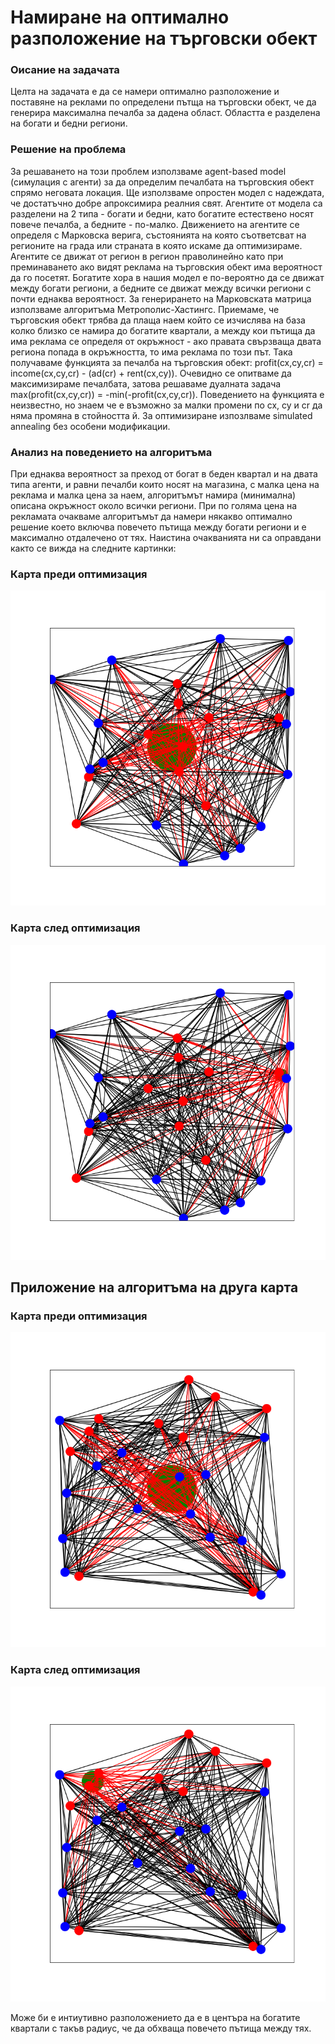 # Намиране на оптимално разположение на търговски обект

### Оисание на задачата
Целта на задачата е да се намери оптимално разположение и поставяне на реклами по определени пътща на търговски обект, че да генерира максимална печалба за дадена област. Областта е разделена на богати и бедни региони. 

### Решение на проблема
За решаването на този проблем използваме agent-based model (симулация с агенти) за да определим печалбата на търговския обект спрямо неговата локация. Ще използваме опростен модел с надеждата, че достатъчно добре апроксимира реалния свят. Агентите от модела са разделени на 2 типа - богати и бедни, като богатите естествено носят повече печалба, а бедните - по-малко. Движението на агентите се определя с Марковска верига, състоянията на която съответсват на регионите на града или страната в която искаме да оптимизираме. Агентите се движат от регион в регион праволинейно като при преминаването ако видят реклама на търговския обект има вероятност да го посетят. Богатите хора в нашия модел е по-вероятно да се движат между богати региони, а бедните се движат между всички региони с почти еднаква вероятност. За генерирането на Марковската матрица използваме алгоритъма Метрополис-Хастингс. Приемаме, че търговския обект трябва да плаща наем който се изчислява на база колко близко се намира до богатите квартали, а между кои пътища да има реклама се определя от окръжност - ако правата свързваща двата региона попада в окръжността, то има реклама по този път. Така получаваме функцията за печалба  на търговския обект:
profit(cx,cy,cr) = income(cx,cy,cr) - (ad(cr) + rent(cx,cy)). Очевидно се опитваме да максимизираме печалбата, затова решаваме дуалната задача max(profit(cx,cy,cr)) = -min(-profit(cx,cy,cr)). Поведението на функцията е неизвестно, но знаем че е възможно за малки промени по cx, cy и cr да няма промяна в стойността й. За оптимизиране изпозлваме simulated annealing без особени модификации.


### Анализ на поведението на алгоритъма
При еднаква вероятност за преход от богат в беден квартал и на двата типа агенти, и равни печалби които носят на магазина, с малка цена на реклама и малка цена за наем, алгоритъмът намира (минимална) описана окръжност около всички региони. При по голяма цена на рекламата очакваме алгоритъмът да намери някакво оптимално решение което включва повечето пътища между богати региони и е максимално отдалечено от тях. Наистина очакванията ни са оправдани както се вижда на следните картинки:

### Карта преди оптимизация
![карта след оптимизация](https://github.com/randomzy/MonteCarloMethods/blob/master/initial.png)


### Карта след оптимизация
![карта след оптимизация](https://github.com/randomzy/MonteCarloMethods/blob/master/optimized.png)


## Приложение на алгоритъма на друга карта

### Карта преди оптимизация
![карта след оптимизация](https://github.com/randomzy/MonteCarloMethods/blob/master/initial2.png)


### Карта след оптимизация
![карта след оптимизация](https://github.com/randomzy/MonteCarloMethods/blob/master/optimized2.png)


Може би е интиутивно разположението да е в центъра на богатите квартали с такъв радиус, че да обхваща повечето пътища между тях.


